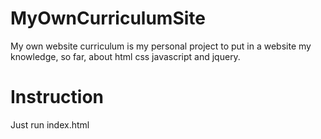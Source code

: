 # MyOwnCurriculumSite

My own website curriculum is my personal project to put in a website my knowledge, so far, about html css javascript and jquery.

# Instruction

Just run index.html

#
